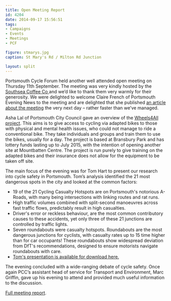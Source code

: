 ```yaml
---
title: Open Meeting Report
id: 4204
date: 2014-09-17 15:56:51
tags:
- Campaigns
- Events
- Meetings
- PCF

figure: stmarys.jpg
caption: St Mary's Rd / Milton Rd Junction

layout: split
---
```


Portsmouth Cycle Forum held another well attended open meeting on Thursday 11th September. The meeting was very kindly hosted by the [Southsea Coffee Co ](http://www.southseacoffee.co.uk "Southsea Coffee Co")and we’d like to thank them very warmly for their generosity. We were delighted to welcome Claire French of Portsmouth Evening News to the meeting and are delighted that she published [an article about the meeting](http://www.portsmouth.co.uk/news/call-for-action-over-cyclist-accident-hot-spots-in-portsmouth-1-6295659 "Portsmouth News story") the very next day – rather faster than we’ve managed.

Asha Lal of Portsmouth City Council gave an overview of the [Wheels4All project](http://www.cycling.org.uk/wfa/intro "Wheels4All"). This aims is to give access to cycling via adapted bikes to those with physical and mental health issues, who could not manage to ride a conventional bike. They take individuals and groups and train them to use the bikes, usually for a day. The project is based at Bransbury Park and has lottery funds lasting up to July 2015, with the intention of opening another site at Mountbatten Centre. The project is run purely to give training on the adapted bikes and their insurance does not allow for the equipment to be taken off site.

The main focus of the evening was for Tom Hart to present our research into cycle safety in Portsmouth. Tom’s analysis identified the 21 most dangerous spots in the city and looked at the common factors:

*   19 of the 21 Cycling Casualty Hotspots are on Portsmouth's notorious A-Roads, with many being intersections with linking routes and rat runs.
*   High traffic volumes combined with split-second manoeuvres across fast traffic flows, predictably result in high casualties.
*   Driver's error or reckless behaviour, are the most common contributory causes to these accidents, yet only three of these 21 junctions are controlled by traffic lights.
*   Seven roundabouts were casualty hotspots. Roundabouts are the most dangerous junctions for cyclists, with casualty rates up to 15 time higher than for car occupants! These roundabouts show widespread deviation from DfT's recommendations, designed to ensure motorists navigate roundabouts with care.
* [Tom's presentation is available for download here.](/assets/docs/Making-Portsmouth-Safer-for-Cyclists.pdf "Making Portsmouth Safer for Cyclists")

The evening concluded with a wide-ranging debate of cycle safety. Once again PCC’s assistant head of service for Transport and Environment, Marc Griffin, gave up his evening to attend and provided much useful information to the discussion.

[Full meeting report](http://www.pompeybug.co.uk/wp-content/uploads/2014/09/PCF-Open-mtg-11-Sep.pdf "Open Meeting Report").
